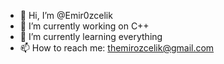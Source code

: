 - 👋 Hi, I’m @Emir0zcelik
- 🔭 I’m currently working on C++
- 🌱 I’m currently learning everything
- 📫 How to reach me: themirozcelik@gmail.com

